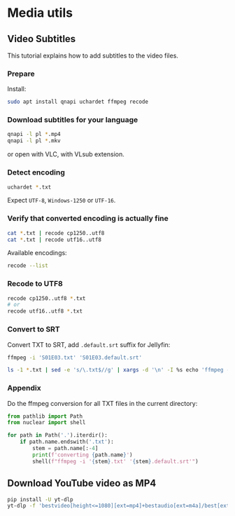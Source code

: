 # Media utils
## Video Subtitles
This tutorial explains how to add subtitles to the video files.

### Prepare
Install:
```sh
sudo apt install qnapi uchardet ffmpeg recode
```

### Download subtitles for your language
```sh
qnapi -l pl *.mp4
qnapi -l pl *.mkv
```

or open with VLC, with VLsub extension.

### Detect encoding
```sh
uchardet *.txt
```
Expect `UTF-8`, `Windows-1250` or `UTF-16`.

### Verify that converted encoding is actually fine 
```sh
cat *.txt | recode cp1250..utf8
cat *.txt | recode utf16..utf8
```

Available encodings:
```sh
recode --list
```

### Recode to UTF8
```sh
recode cp1250..utf8 *.txt
# or
recode utf16..utf8 *.txt
```

### Convert to SRT
Convert TXT to SRT, add `.default.srt` suffix for Jellyfin:
```sh
ffmpeg -i 'S01E03.txt' 'S01E03.default.srt'
```
```sh
ls -1 *.txt | sed -e 's/\.txt$//g' | xargs -d '\n' -I %s echo 'ffmpeg -i "%s.txt" "%s.default.srt"'
```

### Appendix
Do the ffmpeg conversion for all TXT files in the current directory:
```python
from pathlib import Path
from nuclear import shell

for path in Path('.').iterdir():
    if path.name.endswith('.txt'):
        stem = path.name[:-4]
        print(f'converting {path.name}')
        shell(f"ffmpeg -i '{stem}.txt' '{stem}.default.srt'")
```

## Download YouTube video as MP4
```sh
pip install -U yt-dlp
yt-dlp -f 'bestvideo[height<=1080][ext=mp4]+bestaudio[ext=m4a]/best[ext=mp4]/best' URL
```
